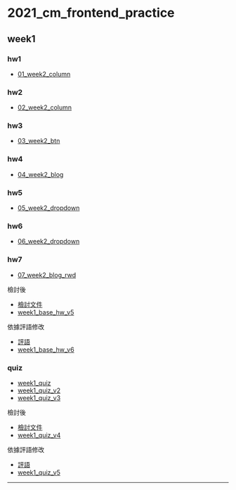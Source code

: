 # 2021_cm_frontend_practice
 
## week1
### hw1
- [01_week2_column](https://jaosn60810.github.io/2021_cm_frontend_practice/week2_all/01_week2_column/)

### hw2
- [02_week2_column](https://jaosn60810.github.io/2021_cm_frontend_practice/week2_all/02_week2_column/)

### hw3
- [03_week2_btn](https://jaosn60810.github.io/2021_cm_frontend_practice/week2_all/03_week2_btn/)

### hw4
- [04_week2_blog](https://jaosn60810.github.io/2021_cm_frontend_practice/week2_all/04_week2_blog/)

### hw5
- [05_week2_dropdown](https://jaosn60810.github.io/2021_cm_frontend_practice/week2_all/05_week2_dropdown/)

### hw6
- [06_week2_dropdown](https://jaosn60810.github.io/2021_cm_frontend_practice/week2_all/06_week2_dropdown/)

### hw7
- [07_week2_blog_rwd](https://jaosn60810.github.io/2021_cm_frontend_practice/week2_all/07_week2_blog_rwd/)

檢討後
- [檢討文件](https://hackmd.io/@jason60810/r1b-5DIwY) 
- [week1_base_hw_v5](https://jaosn60810.github.io/2021_cm_frontend_practice/week1_all/week1_base_hw_v5/) 

依據評語修改
- [評語](https://hackmd.io/@jason60810/r1b-5DIwY) 
- [week1_base_hw_v6](https://jaosn60810.github.io/2021_cm_frontend_practice/week1_all/week1_base_hw_v6/) 


### quiz
- [week1_quiz](https://jaosn60810.github.io/2021_cm_frontend_practice/week1_all/week1_quiz/)
- [week1_quiz_v2](https://jaosn60810.github.io/2021_cm_frontend_practice/week1_all/week1_quiz_v2/)
- [week1_quiz_v3](https://jaosn60810.github.io/2021_cm_frontend_practice/week1_all/week1_quiz_v3/)

檢討後
- [檢討文件](https://hackmd.io/@jason60810/SJMuVswwY) 
- [week1_quiz_v4](https://jaosn60810.github.io/2021_cm_frontend_practice/week1_all/week1_quiz_v4/)


依據評語修改
- [評語](https://hackmd.io/@jason60810/SJMuVswwY) 
- [week1_quiz_v5](https://jaosn60810.github.io/2021_cm_frontend_practice/week1_all/week1_quiz_v5/)

---
